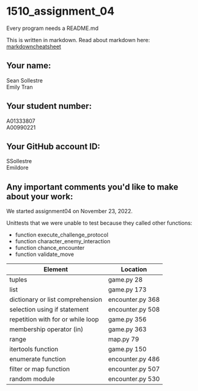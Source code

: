 # 1510_assignment_04

Every program needs a README.md

This is written in markdown. Read about markdown here: [markdowncheatsheet](https://www.markdownguide.org/cheat-sheet/)

## Your name:
Sean Sollestre  
Emily Tran

## Your student number:
A01333807  
A00990221

## Your GitHub account ID:
SSollestre  
Emildore

## Any important comments you'd like to make about your work:
We started assignment04 on November 23, 2022.

Unittests that we were unable to test because they called other functions:
- function execute_challenge_protocol
- function character_enemy_interaction
- function chance_encounter
- function validate_move 

| Element                           | Location         |
|-----------------------------------|------------------|
| tuples                            | game.py       28 |
| list                              | game.py      173 |
| dictionary or list comprehension  | encounter.py 368 |
| selection using if statement      | encounter.py 508 |
| repetition with for or while loop | game.py      356 |
| membership operator (in)          | game.py      363 |
| range                             | map.py        79 |
| itertools function                | game.py      150 |
| enumerate function                | encounter.py 486 |
| filter or map function            | encounter.py 507 |
| random module                     | encounter.py 530 |

